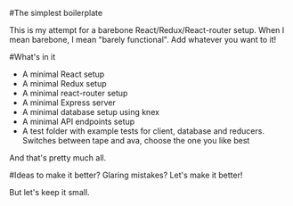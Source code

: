#The simplest boilerplate

This is my attempt for a barebone React/Redux/React-router setup. When I mean barebone, I mean "barely functional". Add whatever you want to it!

#What's in it

- A minimal React setup
- A minimal Redux setup
- A minimal react-router setup
- A minimal Express server
- A minimal database setup using knex
- A minimal API endpoints setup
- A test folder with example tests for client, database and reducers. Switches between tape and ava, choose the one you like best

And that's pretty much all.

#Ideas to make it better? Glaring mistakes? Let's make it better!

But let's keep it small.
